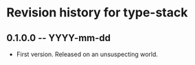 # Revision history for type-stack

## 0.1.0.0  -- YYYY-mm-dd

* First version. Released on an unsuspecting world.
